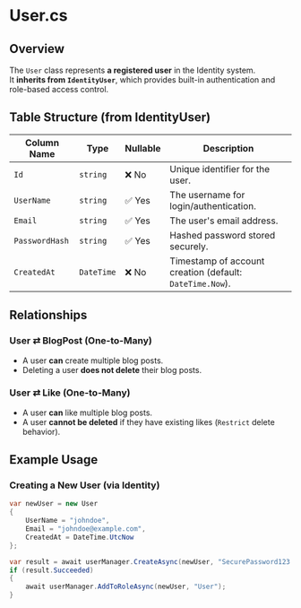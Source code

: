 # User.cs

## Overview
The `User` class represents **a registered user** in the Identity system.  
It **inherits from `IdentityUser`**, which provides built-in authentication and role-based access control.

## Table Structure (from IdentityUser)

| Column Name    | Type    | Nullable | Description |
|---------------|--------|----------|-------------|
| `Id`         | `string` | ❌ No   | Unique identifier for the user. |
| `UserName`   | `string` | ✅ Yes  | The username for login/authentication. |
| `Email`      | `string` | ✅ Yes  | The user's email address. |
| `PasswordHash` | `string` | ✅ Yes | Hashed password stored securely. |
| `CreatedAt`  | `DateTime` | ❌ No  | Timestamp of account creation (default: `DateTime.Now`). |

## Relationships

### **User ⇄ BlogPost** (One-to-Many)
- A user **can** create multiple blog posts.
- Deleting a user **does not delete** their blog posts.

### **User ⇄ Like** (One-to-Many)
- A user **can** like multiple blog posts.
- A user **cannot be deleted** if they have existing likes (`Restrict` delete behavior).

## Example Usage

### **Creating a New User (via Identity)**
```csharp
var newUser = new User
{
    UserName = "johndoe",
    Email = "johndoe@example.com",
    CreatedAt = DateTime.UtcNow
};

var result = await userManager.CreateAsync(newUser, "SecurePassword123!");
if (result.Succeeded)
{
    await userManager.AddToRoleAsync(newUser, "User");
}
